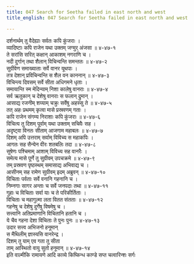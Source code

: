 ```yaml
---
title: 047 Search for Seetha failed in east north and west
title_english: 047 Search for Seetha failed in east north and west

---
```

दर्शनार्थम् तु वैदेह्याः सर्वतः कपि कुंजराः ।  
व्यादिष्टाः कपि राजेन यथा उक्तम् जग्मुर् अंजसा ॥ ४-४७-१  
ते सरांसि सरित् कक्षान् आकाशम् नगराणि च ।  
नदी दुर्गान् तथा शैलान् विचिन्वन्ति समन्ततः ॥ ४-४७-२  
सुग्रीवेण समाख्याताः सर्वे वानर यूथपाः ।  
तत्र देशान् प्रविचिन्वन्ति स शैल वन काननान् ॥ ४-४७-३  
विचिन्त्य दिवसम् सर्वे सीता अधिगमने धृताः ।  
समायान्ति स्म मेदिन्याम् निशा कालेषु वानराः ॥ ४-४७-४  
सर्व ऋतुकान् च देशेषु वानराः स फलान् द्रुमान् ।  
आसाद्य रजनीम् शय्याम् चक्रुः सर्वेषु अहस्सु ते ॥ ४-४७-५  
तत् अहः प्रथमम् कृत्वा मासे प्रस्रवणम् गताः ।  
कपि राजेन संगम्य निराशाः कपि कुंजराः ॥ ४-४७-६  
विचित्य तु दिशम् पूर्वाम् यथा उक्ताम् सचिवैः सह ।  
अदृष्ट्वा विनतः सीताम् आजगाम महाबलः ॥ ४-४७-७  
दिशम् अपि उत्तराम् सर्वाम् विविच्य स महाकपिः ।  
आगतः सह सैन्येन वीरः शतबलिः तदा ॥ ४-४७-८  
सुषेणः पश्चिमाम् आशाम् विविच्य सह वानरैः ।  
समेत्य मासे पूर्णे तु सुग्रीवम् उपचक्रमे ॥ ४-४७-९  
तम् प्रस्रवण पृष्ठस्थम् समासाद्य अभिवाद्य च ।  
आसीनम् सह रामेण सुग्रीवम् इदम् अब्रुवन् ॥ ४-४७-१०  
विचिताः पर्वताः सर्वे वनानि गहनानि च ।  
निम्नगाः सागर अन्ताः च सर्वे जनपदाः तथा ॥ ४-४७-११  
गुहाः च विचिताः सर्वा याः च ते परिकीर्तिताः ।  
विचिताः च महागुल्मा लता वितत संतताः ॥ ४-४७-१२  
गहनेषु च देशेषु दुर्गेषु विषमेषु च ।  
सत्त्वानि अतिप्रमाणानि विचितानि हतानि च ।  
ये चैव गहना देशा विचिताः ते पुनः पुनः ॥ ४-४७-१३  
उदार सत्त्व अभिजनो हनूमान्  
स मैथिलीम् ज्ञास्यसि वानरेन्द्र ।  
दिशम् तु याम् एव गता तु सीता  
ताम् आस्थितो वायु सुतो हनूमान् ॥ ४-४७-१४  
इति वाल्मीकि रामायणे आदि काव्ये किष्किन्ध काण्डे सप्त चत्वारिन्शः सर्गः